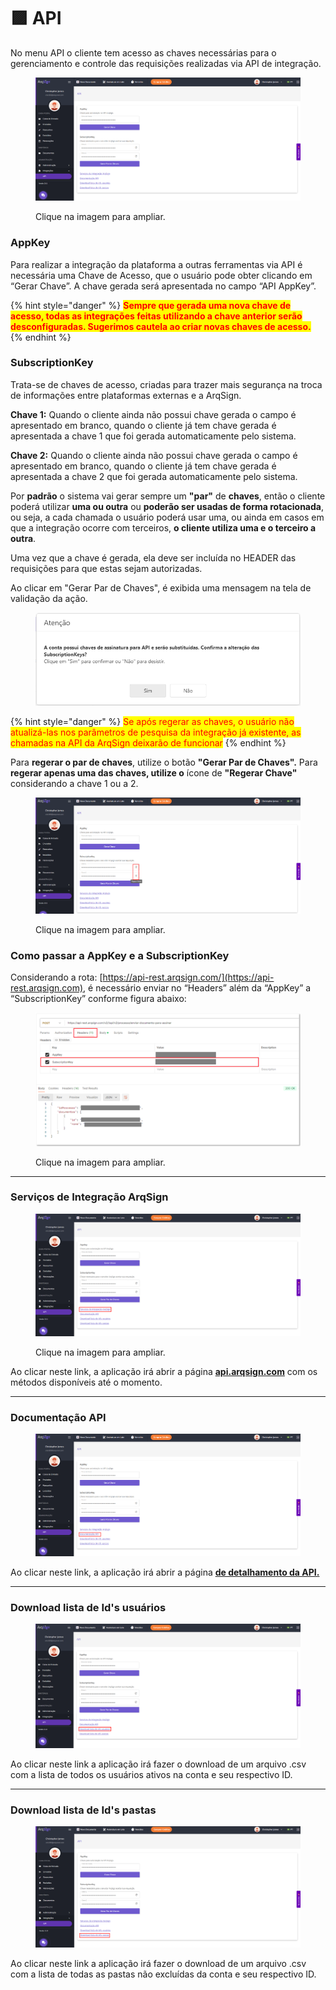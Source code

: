 # 🟪 API

No menu API o cliente tem acesso as chaves necessárias para o gerenciamento e controle das requisições realizadas via API de integração.

<figure><img src="../../.gitbook/assets/image (430).png" alt=""><figcaption><p>Clique na imagem para ampliar.</p></figcaption></figure>

### **AppKey**

Para realizar a integração da plataforma a outras ferramentas via API é necessária uma Chave de Acesso,  que o usuário pode obter clicando em “Gerar Chave”. A chave gerada será apresentada no campo “API AppKey”.

{% hint style="danger" %}
<mark style="color:red;">**Sempre que gerada uma nova chave de acesso, todas as integrações feitas utilizando a chave anterior serão desconfiguradas. Sugerimos cautela ao criar novas chaves de acesso.**</mark>
{% endhint %}

### **SubscriptionKey**

Trata-se de chaves de acesso, criadas para trazer mais segurança na troca de informações entre plataformas externas e a ArqSign. &#x20;

**Chave 1:** Quando o cliente ainda não possui chave gerada o campo é apresentado em branco, quando o cliente já tem chave gerada é apresentada a chave 1 que foi gerada automaticamente pelo sistema.

**Chave 2:** Quando o cliente ainda não possui chave gerada o campo é apresentado em branco, quando o cliente já tem chave gerada é apresentada a chave 2 que foi gerada automaticamente pelo sistema.

Por **padrão** o sistema vai gerar sempre um **"par"** de **chaves**, então o cliente poderá utilizar **uma ou outra** ou **poderão ser usadas de forma rotacionada**, ou seja, a cada chamada o usuário poderá usar uma, ou ainda em casos em que a integração ocorre com terceiros, **o cliente utiliza uma e o terceiro a outra**.

Uma vez que a chave é gerada, ela deve ser incluída no HEADER das requisições para que estas sejam autorizadas.

Ao clicar em "Gerar Par de Chaves", é exibida uma mensagem na tela de validação da ação.

<figure><img src="../../.gitbook/assets/image (431).png" alt=""><figcaption></figcaption></figure>

{% hint style="danger" %}
<mark style="color:red;">Se após regerar as chaves, o usuário não atualizá-las nos parâmetros de pesquisa da integração já existente, as chamadas na API da ArqSign deixarão de funcionar</mark>
{% endhint %}

Para **regerar o par de chaves**, utilize o botão **"Gerar Par de Chaves".** Para **regerar apenas uma das chaves, utilize o** ícone de **"Regerar Chave"** considerando a chave 1 ou a 2.

<figure><img src="../../.gitbook/assets/image (432).png" alt=""><figcaption><p>Clique na imagem para ampliar.</p></figcaption></figure>

### Como passar a AppKey e a SubscriptionKey

Considerando a rota: [https://api-rest.arqsign.com/](https://api-rest.arqsign.com), é necessário enviar no “Headers” além da “AppKey” a “SubscriptionKey” conforme figura abaixo:

<figure><img src="../../.gitbook/assets/image (199).png" alt=""><figcaption><p>Clique na imagem para ampliar.</p></figcaption></figure>

***

### Serviços de Integração ArqSign

<figure><img src="../../.gitbook/assets/image (226).png" alt=""><figcaption><p>Clique na imagem para ampliar.</p></figcaption></figure>

Ao clicar neste link, a aplicação irá abrir a página [**api.arqsign.com**](https://api.arqsign.com/index.html) com os métodos disponíveis até o momento.

***

### Documentação API

<figure><img src="../../.gitbook/assets/image (227).png" alt=""><figcaption></figcaption></figure>

Ao clicar neste link, a aplicação irá abrir a página [**de detalhamento da API.**](./)

***

### Download lista de Id's usuários

<figure><img src="../../.gitbook/assets/image (224).png" alt=""><figcaption></figcaption></figure>

Ao clicar neste link a aplicação irá fazer o download de um arquivo .csv com a lista de todos os usuários ativos na conta e seu respectivo ID.

***

### Download lista de Id's pastas

<figure><img src="../../.gitbook/assets/image (225).png" alt=""><figcaption></figcaption></figure>

Ao clicar neste link a aplicação irá fazer o download de um arquivo .csv com a lista de todas as pastas não excluídas da conta e seu respectivo ID.
